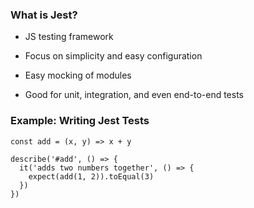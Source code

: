 ### What is Jest? ###

  * JS testing framework

  * Focus on simplicity and easy configuration

  * Easy mocking of modules

  * Good for unit, integration, and even end-to-end tests

### Example: Writing Jest Tests ###

~~~ {.javascript}
const add = (x, y) => x + y

describe('#add', () => {
  it('adds two numbers together', () => {
    expect(add(1, 2)).toEqual(3)
  })
})
~~~
